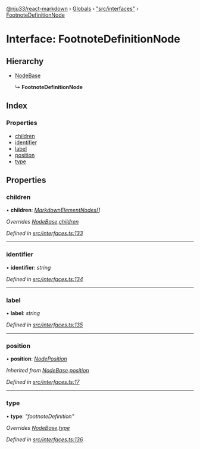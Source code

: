 [@nju33/react-markdown](../README.md) › [Globals](../globals.md) › ["src/interfaces"](../modules/_src_interfaces_.md) › [FootnoteDefinitionNode](_src_interfaces_.footnotedefinitionnode.md)

# Interface: FootnoteDefinitionNode

## Hierarchy

* [NodeBase](_src_interfaces_.nodebase.md)

  ↳ **FootnoteDefinitionNode**

## Index

### Properties

* [children](_src_interfaces_.footnotedefinitionnode.md#children)
* [identifier](_src_interfaces_.footnotedefinitionnode.md#identifier)
* [label](_src_interfaces_.footnotedefinitionnode.md#label)
* [position](_src_interfaces_.footnotedefinitionnode.md#position)
* [type](_src_interfaces_.footnotedefinitionnode.md#type)

## Properties

###  children

• **children**: *[MarkdownElementNodes](../modules/_src_interfaces_.md#markdownelementnodes)[]*

*Overrides [NodeBase](_src_interfaces_.nodebase.md).[children](_src_interfaces_.nodebase.md#optional-children)*

*Defined in [src/interfaces.ts:133](https://github.com/nju33/react-markdown/blob/52ced5e/src/interfaces.ts#L133)*

___

###  identifier

• **identifier**: *string*

*Defined in [src/interfaces.ts:134](https://github.com/nju33/react-markdown/blob/52ced5e/src/interfaces.ts#L134)*

___

###  label

• **label**: *string*

*Defined in [src/interfaces.ts:135](https://github.com/nju33/react-markdown/blob/52ced5e/src/interfaces.ts#L135)*

___

###  position

• **position**: *[NodePosition](_src_interfaces_.nodeposition.md)*

*Inherited from [NodeBase](_src_interfaces_.nodebase.md).[position](_src_interfaces_.nodebase.md#position)*

*Defined in [src/interfaces.ts:17](https://github.com/nju33/react-markdown/blob/52ced5e/src/interfaces.ts#L17)*

___

###  type

• **type**: *"footnoteDefinition"*

*Overrides [NodeBase](_src_interfaces_.nodebase.md).[type](_src_interfaces_.nodebase.md#type)*

*Defined in [src/interfaces.ts:136](https://github.com/nju33/react-markdown/blob/52ced5e/src/interfaces.ts#L136)*
